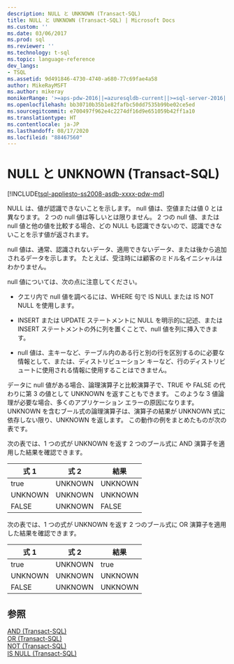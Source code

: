 ```yaml
---
description: NULL と UNKNOWN (Transact-SQL)
title: NULL と UNKNOWN (Transact-SQL) | Microsoft Docs
ms.custom: ''
ms.date: 03/06/2017
ms.prod: sql
ms.reviewer: ''
ms.technology: t-sql
ms.topic: language-reference
dev_langs:
- TSQL
ms.assetid: 9d491846-4730-4740-a680-77c69fae4a58
author: MikeRayMSFT
ms.author: mikeray
monikerRange: '>=aps-pdw-2016||=azuresqldb-current||>=sql-server-2016||=sqlallproducts-allversions||>=sql-server-linux-2017||=azuresqldb-mi-current'
ms.openlocfilehash: bb30710b35b1e82fafbc50dd7535b99be02ce5ed
ms.sourcegitcommit: e700497f962e4c2274df16d9e651059b42ff1a10
ms.translationtype: HT
ms.contentlocale: ja-JP
ms.lasthandoff: 08/17/2020
ms.locfileid: "88467560"
---
```

# <a name="null-and-unknown-transact-sql"></a>NULL と UNKNOWN (Transact-SQL)
[!INCLUDE[tsql-appliesto-ss2008-asdb-xxxx-pdw-md](../../includes/tsql-appliesto-ss2008-asdb-xxxx-pdw-md.md)]

  NULL は、値が認識できないことを示します。 null 値は、空値または値 0 とは異なります。 2 つの null 値は等しいとは限りません。 2 つの null 値、または null 値と他の値を比較する場合、どの NULL も認識できないので、認識できないことを示す値が返されます。  
  
 null 値は、通常、認識されないデータ、適用できないデータ、または後から追加されるデータを示します。 たとえば、受注時には顧客のミドル名イニシャルはわかりません。  
  
 null 値については、次の点に注意してください。  
  
-   クエリ内で null 値を調べるには、WHERE 句で IS NULL または IS NOT NULL を使用します。  
  
-   INSERT または UPDATE ステートメントに NULL を明示的に記述、または INSERT ステートメントの外に列を置くことで、null 値を列に挿入できます。  
  
-   null 値は、主キーなど、テーブル内のある行と別の行を区別するのに必要な情報として、または、ディストリビューション キーなど、行のディストリビュートに使用される情報に使用することはできません。  
  
 データに null 値がある場合、論理演算子と比較演算子で、TRUE や FALSE の代わりに第 3 の値として UNKNOWN を返すこともできます。 このような 3 値論理が必要な場合、多くのアプリケーション エラーの原因になります。 UNKNOWN を含むブール式の論理演算子は、演算子の結果が UNKNOWN 式に依存しない限り、UNKNOWN を返します。 この動作の例をまとめたものが次の表です。  
  
 次の表では、1 つの式が UNKNOWN を返す 2 つのブール式に AND 演算子を適用した結果を確認できます。  
  
|式 1|式 2|結果|  
|---------------|---------------|------------|  
|true|UNKNOWN|UNKNOWN|  
|UNKNOWN|UNKNOWN|UNKNOWN|  
|FALSE|UNKNOWN|FALSE|  
  
 次の表では、1 つの式が UNKNOWN を返す 2 つのブール式に OR 演算子を適用した結果を確認できます。  
  
|式 1|式 2|結果|  
|---------------|---------------|------------|  
|true|UNKNOWN|true|  
|UNKNOWN|UNKNOWN|UNKNOWN|  
|FALSE|UNKNOWN|UNKNOWN|  
  
## <a name="see-also"></a>参照  
 [AND &#40;Transact-SQL&#41;](../../t-sql/language-elements/and-transact-sql.md)   
 [OR &#40;Transact-SQL&#41;](../../t-sql/language-elements/or-transact-sql.md)   
 [NOT &#40;Transact-SQL&#41;](../../t-sql/language-elements/not-transact-sql.md)   
 [IS NULL &#40;Transact-SQL&#41;](../../t-sql/queries/is-null-transact-sql.md)  
  
  
